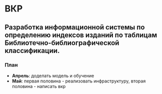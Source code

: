 # ВКР
## Разработка информационной системы по определению индексов изданий по таблицам Библиотечно-библиографической классификации.
### План
- **Апрель**: доделать модель и обучение
- **Май**: первая половина - реализовать инфраструктуру, вторая половина - написать вкр
